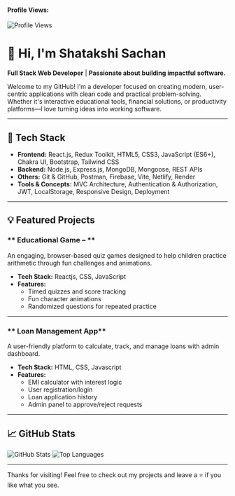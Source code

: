 
#### Profile Views:
![Profile Views](https://komarev.com/ghpvc/?username=shatakshisachan051)


# 👋 Hi, I'm Shatakshi Sachan

 **Full Stack Web Developer** | **Passionate about building impactful software.**

Welcome to my GitHub! I'm a developer focused on creating modern, user-centric applications with clean code and practical problem-solving. Whether it's interactive educational tools, financial solutions, or productivity platforms—I love turning ideas into working software.

---

## 🚀 Tech Stack

- **Frontend:** React.js, Redux Toolkit, HTML5, CSS3, JavaScript (ES6+), Chakra UI, Bootstrap, Tailwind CSS
- **Backend:** Node.js, Express.js, MongoDB, Mongoose, REST APIs
- **Others:** Git & GitHub, Postman, Firebase, Vite, Netlify, Render
- **Tools & Concepts:** MVC Architecture, Authentication & Authorization, JWT, LocalStorage, Responsive Design, Deployment

---



## 💡 Featured Projects

### ** Educational Game – **
An engaging, browser-based quiz games designed to help children practice arithmetic through fun challenges and animations.

- **Tech Stack:** Reactjs, CSS, JavaScript
- **Features:**
  - Timed quizzes and score tracking
  - Fun character animations
  - Randomized questions for repeated practice


---

### ** Loan Management App**
A user-friendly platform to calculate, track, and manage loans with admin dashboard.

- **Tech Stack:** HTML, CSS, Javascript
- **Features:**
  - EMI calculator with interest logic
  - User registration/login 
  - Loan application history
  - Admin panel to approve/reject requests


---

## 📈 GitHub Stats

![GitHub Stats](https://github-readme-stats.vercel.app/api?username=shatakshisachan051&show_icons=true&theme=radical)
![Top Languages](https://github-readme-stats.vercel.app/api/top-langs/?username=shatakshisachan051&layout=compact&theme=radical)

---


Thanks for visiting! Feel free to check out my projects and leave a ⭐ if you like what you see.









